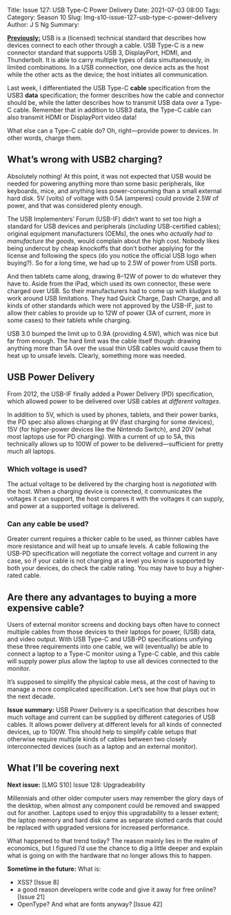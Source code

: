 Title: Issue 127: USB Type-C Power Delivery
Date: 2021-07-03 08:00
Tags: 
Category: Season 10
Slug: lmg-s10-issue-127-usb-type-c-power-delivery
Author: J S Ng
Summary: 

[**Previously:**](https://buttondown.email/laymansguide/archive/) USB is a (licensed) technical standard that describes how devices connect to each other through a cable. USB Type-C is a new connector standard that supports USB 3, DisplayPort, HDMI, and Thunderbolt. It is able to carry multiple types of data simultaneously, in limited combinations. In a USB connection, one device acts as the host while the other acts as the device; the host initiates all communication.

Last week, I differentiated the USB Type-C **cable** specification from the USB3 **data** specification; the former describes how the cable and connector should be, while the latter describes how to transmit USB data over a Type-C cable. Remember that in addition to USB3 data, the Type-C cable can also transmit HDMI or DisplayPort video data!

What else can a Type-C cable do? Oh, right—provide power to devices. In other words, charge them.

## What’s wrong with USB2 charging?

Absolutely nothing! At this point, it was not expected that USB would be needed for powering anything more than some basic peripherals, like keyboards, mice, and anything less power-consuming than a small external hard disk. 5V (volts) of voltage with 0.5A (amperes) could provide 2.5W of power, and that was considered plenty enough.

The USB Implementers’ Forum (USB-IF) didn’t want to set too high a standard for USB devices and peripherals (*including* USB-certified cables); original equipment manufacturers (OEMs), the ones who *actually had to manufacture the goods*, would complain about the high cost. Nobody likes being undercut by cheap knockoffs that don’t bother applying for the license and following the specs (do you notice the official USB logo when buying?). So for a long time, we had up to 2.5W of power from USB ports.

And then tablets came along, drawing 8–12W of power to do whatever they have to. Aside from the iPad, which used its own connector, these were charged over USB. So their manufacturers had to come up with *kludges* to work around USB limitations. They had Quick Charge, Dash Charge, and all kinds of other standards which were not approved by the USB-IF, just to allow their cables to provide up to 12W of power (3A of current, more in some cases) to their tablets while charging.

USB 3.0 bumped the limit up to 0.9A (providing 4.5W), which was nice but far from enough. The hard limit was the cable itself though: drawing anything more than 5A over the usual thin USB cables would cause them to heat up to unsafe levels. Clearly, something more was needed.

## USB Power Delivery

From 2012, the USB-IF finally added a Power Delivery (PD) specification, which allowed power to be delivered over USB cables at *different voltages*.

In addition to 5V, which is used by phones, tablets, and their power banks, the PD spec also allows charging at 9V (fast charging for some devices), 15V (for higher-power devices like the Nintendo Switch), and 20V (what most laptops use for PD charging). With a current of up to 5A, this technically allows up to 100W of power to be delivered—sufficient for pretty much all laptops.

### Which voltage is used?

The actual voltage to be delivered by the charging host is *negotiated* with the host. When a charging device is connected, it communicates the voltages it can support, the host compares it with the voltages it can supply, and power at a supported voltage is delivered.

### Can any cable be used?

Greater current requires a thicker cable to be used, as thinner cables have more resistance and will heat up to unsafe levels. A cable following the USB-PD specification will negotiate the correct voltage and current in any case, so if your cable is not charging at a level you know is supported by both your devices, do check the cable rating. You may have to buy a higher-rated cable.

## Are there any advantages to buying a more expensive cable?

Users of external monitor screens and docking bays often have to connect multiple cables from those devices to their laptops for power, (USB) data, and video output. With USB Type-C and USB-PD specifications unifying these three requirements into one cable, we will (eventually) be able to connect a laptop to a Type-C monitor using a Type-C cable, and this cable will supply power plus allow the laptop to use all devices connected to the monitor.

It’s supposed to simplify the physical cable mess, at the cost of having to manage a more complicated specification. Let’s see how that plays out in the next decade.

**Issue summary:** USB Power Delivery is a specification that describes how much voltage and current can be supplied by different categories of USB cables. It allows power delivery at different levels for all kinds of connected devices, up to 100W. This should help to simplify cable setups that otherwise require multiple kinds of cables between two closely interconnected devices (such as a laptop and an external monitor).

## What I’ll be covering next

**Next issue:** [LMG S10] Issue 128: Upgradeability

Millennials and other older computer users may remember the glory days of the desktop, when almost any component could be removed and swapped out for another. Laptops used to enjoy this upgradability to a lesser extent; the laptop memory and hard disk came as separate slotted cards that could be replaced with upgraded versions for increased performance.

What happened to that trend today? The reason mainly lies in the realm of economics, but I figured I’d use the chance to dig a little deeper and explain what is going on with the hardware that no longer allows this to happen.

**Sometime in the future:** What is:

- XSS? [Issue 8]
- a good reason developers write code and give it away for free online? [Issue 21]
- OpenType? And what are fonts anyway? [Issue 42]
